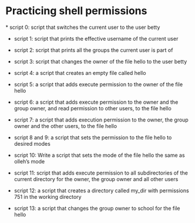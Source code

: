 <h1>Practicing shell permissions</h1>
* script 0: script that switches the current user to the user betty

* script 1: script that prints the effective username of the current user

* script 2: script that prints all the groups the current user is part of

* script 3: script that changes the owner of the file hello to the user betty

* script 4: a script that creates an empty file called hello

* script 5: a script that adds execute permission to the owner of the file hello

* script 6: a script that adds execute permission to the owner and the group owner, and read permission to other users, to the file hello

* script 7:  a script that adds execution permission to the owner, the group owner and the other users, to the file hello

* script 8 and 9: a script that sets the permission to the file hello to desired modes

* script 10: Write a script that sets the mode of the file hello the same as olleh’s mode

* script 11: script that adds execute permission to all subdirectories of the current directory for the owner, the group owner and all other users

* script 12: a script that creates a directory called my_dir with permissions 751 in the working directory

* script 13:  a script that changes the group owner to school for the file hello
